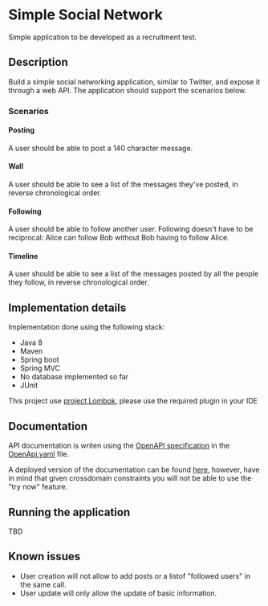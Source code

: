 # Simple Social Network
Simple application to be developed as a recruitment test.

## Description

Build a simple social networking application, similar to Twitter, and
expose it through a web API. The application should support the scenarios
below.

### Scenarios

#### Posting

A user should be able to post a 140 character message.

#### Wall

A user should be able to see a list of the messages they've posted, in reverse
chronological order.

#### Following

A user should be able to follow another user. Following doesn't have to be
reciprocal: Alice can follow Bob without Bob having to follow Alice.

#### Timeline

A user should be able to see a list of the messages posted by all the people
they follow, in reverse chronological order.

## Implementation details

Implementation done using the following stack:

* Java 8
* Maven
* Spring boot
* Spring MVC
* No database implemented so far
* JUnit

This project use [project Lombok](https://projectlombok.org/), please use the required plugin in your IDE

## Documentation
API documentation is writen using the [OpenAPI specification](https://github.com/OAI/OpenAPI-Specification/blob/master/versions/3.0.0.md#schemaObject) in the [OpenApi.yaml](OpenApi.yaml) file.

A deployed version of the documentation can be found [here](https://app.swaggerhub.com/apis-docs/e311/SimpleSocialNetWork/1.0.0), however, have in mind that given crossdomain constraints you will not be able to use the "try now" feature.


## Running the application

TBD

## Known issues

* User creation will not allow to add posts or a listof "followed users" in the same call.
* User update will only allow the update of basic information.

